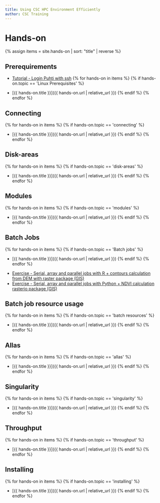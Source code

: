 ```yaml
---
title: Using CSC HPC Environment Efficiently
author: CSC Training
---
```


# Hands-on

{% assign items = site.hands-on |  sort: "title" | reverse %}

## Prerequirements
* [Tutorial - Login Puhti with ssh](hands-on/connecting/ssh-puhti.html)
{% for hands-on in items %}
{% if hands-on.topic == 'Linux Prerequisites' %}
- [{{ hands-on.title }}]({{ hands-on.url | relative_url }})
{% endif %}
{% endfor %}

## Connecting
{% for hands-on in items %}
{% if hands-on.topic == 'connecting' %}
- [{{ hands-on.title }}]({{ hands-on.url | relative_url }})
{% endif %}
{% endfor %}

## Disk-areas
{% for hands-on in items %}
{% if hands-on.topic == 'disk-areas' %}
- [{{ hands-on.title }}]({{ hands-on.url | relative_url }})
{% endif %}
{% endfor %}

## Modules
{% for hands-on in items %}
{% if hands-on.topic == 'modules' %}
- [{{ hands-on.title }}]({{ hands-on.url | relative_url }})
{% endif %}
{% endfor %}

## Batch Jobs
{% for hands-on in items %}
{% if hands-on.topic == 'Batch jobs' %}
- [{{ hands-on.title }}]({{ hands-on.url | relative_url }})
{% endif %}
{% endfor %}
* [Exercise - Serial, array and parallel jobs with R + contours calculation from DEM with raster package (GIS) ](https://github.com/csc-training/geocomputing/tree/master/R/puhti)
* [Exercise - Serial, array and parallel jobs with Python + NDVI calculation rasterio package (GIS) ](https://github.com/csc-training/geocomputing/tree/master/python/puhti)

## Batch job resource usage
{% for hands-on in items %}
{% if hands-on.topic == 'batch resources' %}
- [{{ hands-on.title }}]({{ hands-on.url | relative_url }})
{% endif %}
{% endfor %}

## Allas
{% for hands-on in items %}
{% if hands-on.topic == 'allas' %}
- [{{ hands-on.title }}]({{ hands-on.url | relative_url }})
{% endif %}
{% endfor %}


## Singularity
{% for hands-on in items %}
{% if hands-on.topic == 'singularity' %}
- [{{ hands-on.title }}]({{ hands-on.url | relative_url }})
{% endif %}
{% endfor %}

## Throughput
{% for hands-on in items %}
{% if hands-on.topic == 'throughput' %}
- [{{ hands-on.title }}]({{ hands-on.url | relative_url }})
{% endif %}
{% endfor %}

## Installing
{% for hands-on in items %}
{% if hands-on.topic == 'installing' %}
- [{{ hands-on.title }}]({{ hands-on.url | relative_url }})
{% endif %}
{% endfor %}
